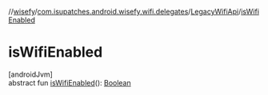 //[wisefy](../../../index.md)/[com.isupatches.android.wisefy.wifi.delegates](../index.md)/[LegacyWifiApi](index.md)/[isWifiEnabled](is-wifi-enabled.md)

# isWifiEnabled

[androidJvm]\
abstract fun [isWifiEnabled](is-wifi-enabled.md)(): [Boolean](https://kotlinlang.org/api/latest/jvm/stdlib/kotlin/-boolean/index.html)
